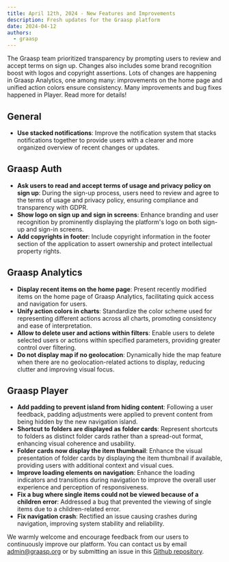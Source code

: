 ```yaml
---
title: April 12th, 2024 - New Features and Improvements
description: Fresh updates for the Graasp platform
date: 2024-04-12
authors:
  - graasp
---
```


The Graasp team prioritized transparency by prompting users to review and accept terms on sign up. Changes also includes some brand recognition boost with logos and copyright assertions. Lots of changes are happening in Graasp Analytics, one among many: improvements on the home page and unified action colors ensure consistency. Many improvements and bug fixes happened in Player. Read more for details!

<!-- Everything below this will not be shown in the post overview -->
<!-- truncate -->

## General

- **Use stacked notifications**: Improve the notification system that stacks notifications together to provide users with a clearer and more organized overview of recent changes or updates.

## Graasp Auth

- **Ask users to read and accept terms of usage and privacy policy on sign up**: During the sign-up process, users need to review and agree to the terms of usage and privacy policy, ensuring compliance and transparency with GDPR.
- **Show logo on sign up and sign in screens**: Enhance branding and user recognition by prominently displaying the platform's logo on both sign-up and sign-in screens.
- **Add copyrights in footer**: Include copyright information in the footer section of the application to assert ownership and protect intellectual property rights.

## Graasp Analytics

- **Display recent items on the home page**: Present recently modified items on the home page of Graasp Analytics, facilitating quick access and navigation for users.
- **Unify action colors in charts**: Standardize the color scheme used for representing different actions across all charts, promoting consistency and ease of interpretation.
- **Allow to delete user and actions within filters**: Enable users to delete selected users or actions within specified parameters, providing greater control over filtering.
- **Do not display map if no geolocation**: Dynamically hide the map feature when there are no geolocation-related actions to display, reducing clutter and improving visual focus.

## Graasp Player

- **Add padding to prevent island from hiding content**: Following a user feedback, padding adjustments were applied to prevent content from being hidden by the new navigation island.
- **Shortcut to folders are displayed as folder cards**: Represent shortcuts to folders as distinct folder cards rather than a spread-out format, enhancing visual coherence and usability.
- **Folder cards now display the item thumbnail**: Enhance the visual presentation of folder cards by displaying the item thumbnail if available, providing users with additional context and visual cues.
- **Improve loading elements on navigation**: Enhance the loading indicators and transitions during navigation to improve the overall user experience and perception of responsiveness.
- **Fix a bug where single items could not be viewed because of a children error**: Addressed a bug that prevented the viewing of single items due to a children-related error.
- **Fix navigation crash**: Rectified an issue causing crashes during navigation, improving system stability and reliability.

We warmly welcome and encourage feedback from our users to continuously improve our platform. You can contact us by email [admin@graasp.org](mailto:admin@graasp.org) or by submitting an issue in this [Github repository](https://github.com/graasp/graasp-feedback).
